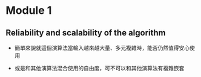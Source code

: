 # Module 1

## Reliability and scalability of the algorithm

- 簡單來說就這個演算法當輸入越來越大量、多元複雜時，能否仍然值得安心使用

- 或是和其他演算法混合使用的自由度，可不可以和其他演算法有複雜嵌套